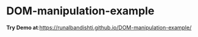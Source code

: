 # DOM-manipulation-example
**Try Demo at**:https://runalbandishti.github.io/DOM-manipulation-example/
